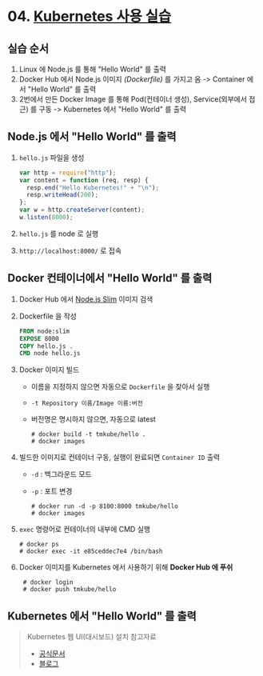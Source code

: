# 04. [Kubernetes 사용 실습](https://kubetm.github.io/practice/beginner/gettingstarted-kubernetes/)

## 실습 순서

1. Linux 에 Node.js 를 통해 "Hello World" 를 출력
2. Docker Hub 에서 Node.js 이미지 _(Dockerfile)_ 를 가지고 옴 -> Container 에서 "Hello World" 를 출력
3. 2번에서 만든 Docker Image 를 통해 Pod(컨테이너 생성), Service(외부에서 접근) 를 구동 -> Kubernetes 에서 "Hello World" 를 출력

## Node.js 에서 "Hello World" 를 출력

1. `hello.js` 파일을 생성

   ```javascript
   var http = require("http");
   var content = function (req, resp) {
     resp.end("Hello Kubernetes!" + "\n");
     resp.writeHead(200);
   };
   var w = http.createServer(content);
   w.listen(8000);
   ```

2. `hello.js` 를 node 로 실행
3. `http://localhost:8000/` 로 접속

## Docker 컨테이너에서 "Hello World" 를 출력

1. Docker Hub 에서 [Node.js Slim](https://hub.docker.com/_/node) 이미지 검색
2. Dockerfile 을 작성
   ```Dockerfile
   FROM node:slim
   EXPOSE 8000
   COPY hello.js .
   CMD node hello.js
   ```
3. Docker 이미지 빌드

   - 이름을 지정하지 않으면 자동으로 `Dockerfile` 을 찾아서 실행
   - `-t Repository 이름/Image 이름:버전`
   - 버전명은 명시하지 않으면, 자동으로 latest

     ```
     # docker build -t tmkube/hello .
     # docker images
     ```

4. 빌드한 이미지로 컨테이너 구동, 실행이 완료되면 `Container ID` 출력

   - `-d` : 백그라운드 모드
   - `-p` : 포트 변경

     ```
     # docker run -d -p 8100:8000 tmkube/hello
     # docker images
     ```

5. `exec` 명령어로 컨테이너의 내부에 CMD 실행

   ```
   # docker ps
   # docker exec -it e85ceddec7e4 /bin/bash
   ```

6. Docker 이미지를 Kubernetes 에서 사용하기 위해 **Docker Hub 에 푸쉬**

   ```
    # docker login
    # docker push tmkube/hello
   ```

## Kubernetes 에서 "Hello World" 를 출력

> Kubernetes 웹 UI(대시보드) 설치 참고자료
>
> - [공식문서](https://kubernetes.io/ko/docs/tasks/access-application-cluster/web-ui-dashboard/)
> - [블로그](https://tommypagy.tistory.com/233)
